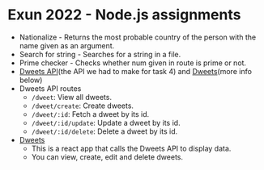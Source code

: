 # Exun 2022 - Node.js assignments
- Nationalize - Returns the most probable country of the person with the name given as an argument.
- Search for string - Searches for a string in a file.
- Prime checker - Checks whether num given in route is prime or not.
- [Dweets API](https://dweets-api.herokuapp.com)(the API we had to make for task 4) and [Dweets](https://dweets.vercel.app/)(more info below)
- Dweets API routes
    - `/dweet`: View all dweets.
    - `/dweet/create`: Create dweets.
    - `/dweet/:id`: Fetch a dweet by its id.
    - `/dweet/:id/update`: Update a dweet by its id.
    - `/dweet/:id/delete`: Delete a dweet by its id.
- [Dweets](https://dweets.vercel.app/)
    - This is a react app that calls the Dweets API to display data.
    - You can view, create, edit and delete dweets.